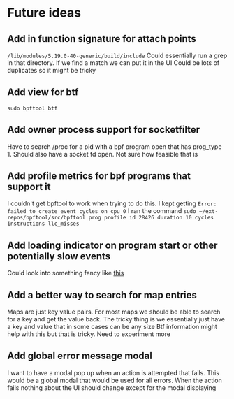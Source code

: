 # Future ideas
## Add in function signature for attach points
`/lib/modules/5.19.0-40-generic/build/include`
Could essentially run a grep in that directory. If we find a match we can put it in the UI
Could be lots of duplicates so it might be tricky

## Add view for btf
`sudo bpftool btf`

## Add owner process support for socketfilter
Have to search /proc for a pid with a bpf program open that has prog_type 1.
Should also have a socket fd open. Not sure how feasible that is

## Add profile metrics for bpf programs that support it
I couldn't get bpftool to work when trying to do this. I kept getting `Error: failed to create event cycles on cpu 0`
I ran the command `sudo ~/ext-repos/bpftool/src/bpftool prog profile id 28426 duration 10 cycles instructions llc_misses`

## Add loading indicator on program start or other potentially slow events
Could look into something fancy like [this](https://github.com/navidys/tvxwidgets)

## Add a better way to search for map entries
Maps are just key value pairs. For most maps we should be able to search for a key and get the value back.
The tricky thing is we essentially just have a key and value that in some cases can be any size
Btf information might help with this but that is tricky. Need to experiment more

## Add global error message modal
I want to have a modal pop up when an action is attempted that fails. This would be a global modal that would be used for all errors. When the action fails nothing about the UI should change except for the modal displaying
